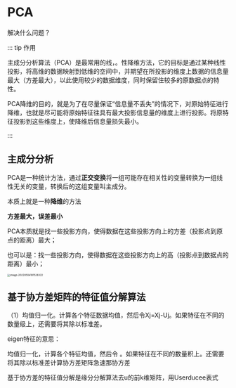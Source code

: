 # PCA

解决什么问题？

::: tip 作用

主成分分析算法（PCA）是最常用的线，。性降维方法，它的目标是通过某种线性投影，将高维的数据映射到低维的空间中，并期望在所投影的维度上数据的信息量最大（方差最大），以此使用较少的数据维度，同时保留住较多的原数据点的特性。

PCA降维的目的，就是为了在尽量保证“信息量不丢失”的情况下，对原始特征进行降维，也就是尽可能将原始特征往具有最大投影信息量的维度上进行投影。将原特征投影到这些维度上，使降维后信息量损失最小。

:::

## 主成分分析

PCA是一种统计方法，通过**正交变换**将一组可能存在相关性的变量转换为一组线性无关的变量，转换后的这组变量叫主成分。

本质上就是一种**降维**的方法



**方差最大，误差最小**



PCA本质就是找一些投影方向，使得数据在这些投影方向上的方差（投影点到原点的距离）最大；

也可以是：找一些投影方向，使得数据在这些投影方向上的高（投影点到数据点的距离）最小；

<img src="https://s2.loli.net/2022/05/04/IJhl8HOfazVw5uc.png" alt="image-20220504181528322" style="zoom:40%;" />





## 基于协方差矩阵的特征值分解算法

（1）均值归一化。计算各个特征数据均值，然后令Xj=Xj-Uj。如果特征在不同的数量级上，还需要将其除以标准差。

eigen特征的意思：



均值归一化，计算各个特征均值，然后令 。如果特征在不同的数量积上。还需要将其除以标准差计算协方差矩阵急速那协方差 

基于协方差的特征值分解是缘分分解算法去u的前k维矩阵，用Userducee表式
